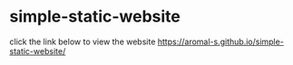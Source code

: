# simple-static-website
click the link below to view the website
https://aromal-s.github.io/simple-static-website/
